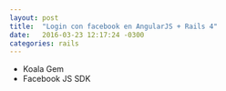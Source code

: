 ```yaml
---
layout: post
title:  "Login con facebook en AngularJS + Rails 4"
date:   2016-03-23 12:17:24 -0300
categories: rails
---
```



- Koala Gem
- Facebook JS SDK
